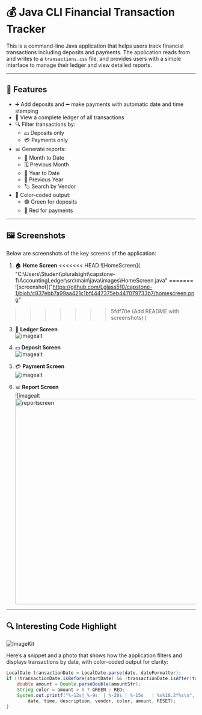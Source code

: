 # 💰 Java CLI Financial Transaction Tracker

This is a command-line Java application that helps users track financial transactions including deposits and payments. The application reads from and writes to a `transactions.csv` file, and provides users with a simple interface to manage their ledger and view detailed reports.

---

## 🚀 Features

- ➕ Add deposits and ➖ make payments with automatic date and time stamping
- 📓 View a complete ledger of all transactions
- 🔍 Filter transactions by:
  - 💵 Deposits only
  - 💳 Payments only
- 📊 Generate reports:
  - 📆 Month to Date
  - 🗓️ Previous Month
  - 📅 Year to Date
  - 🧾 Previous Year
  - 🏷️ Search by Vendor
- 🎨 Color-coded output:
  - 🟢 Green for deposits
  - 🔴 Red for payments

---

## 🖼️ Screenshots

Below are screenshots of the key screens of the application:

1. 🏠 **Home Screen**
<<<<<<< HEAD
   ![HomeScreen]( "C:\Users\Student\pluralsight\capstone-1\AccountingLedger\src\main\java\images\HomeScreen.java"
=======
   ![screenshot]("https://github.com/Lglass510/capstone-1/blob/c837ebb7a99aa421c1bf4447375eb447079733b7/homescreen.png"
>>>>>>> 5fdf70e (Add README with screenshots)
)
   

3. 📒 **Ledger Screen**  
   ![imagealt](<img width="559" alt="ledgerscreen" src="https://github.com/user-attachments/assets/aba7631e-2c37-492b-b40c-9e41ebbc8fe0" />
)

4. 💵 **Deposit Screen**  
   ![imagealt](<img width="564" alt="depositscreen" src="https://github.com/user-attachments/assets/a8aed9af-2752-474c-80ef-f990837bcf19" />
)

5. 💳 **Payment Screen**  
   ![imagealt](<img width="536" alt="paymentscreen" src="https://github.com/user-attachments/assets/f8bdb09a-83ce-47c8-88c7-de3ab6a47553" />
)

6. 📊 **Report Screen**  
  ![imagealt<img width="546" alt="reportscreen" src="https://github.com/user-attachments/assets/ffb51eea-7943-482b-8cf3-5831e18a766a" />


---

## 🔍 Interesting Code Highlight
![ImageKit](<img width="767" alt="ansicolors" src="https://github.com/user-attachments/assets/8b68f482-2e06-4b15-9376-0cce40601c54" />
)

Here’s a snippet and a photo that shows how the application filters and displays transactions by date, with color-coded output for clarity:

```java
LocalDate transactionDate = LocalDate.parse(date, dateFormatter);
if (!transactionDate.isBefore(startDate) && !transactionDate.isAfter(today)) {
    double amount = Double.parseDouble(amountStr);
    String color = amount > 0 ? GREEN : RED;
    System.out.printf("%-12s| %-9s  | %-20s | %-15s   | %s%10.2f%s\n",
        date, time, description, vendor, color, amount, RESET);
}
